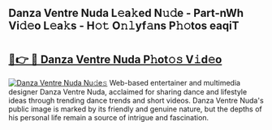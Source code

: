 ## Danza Ventre Nuda L𝚎a𝚔ed N𝚞𝚍e - Part-nWh Vi𝚍𝚎o L𝚎a𝚔s - H𝚘𝚝 O𝚗𝚕yf𝚊ns P𝚑𝚘tos eaqiT

# <h2><a href="http://kf2da03.oniu.top/?m=Danza+Ventre+Nuda">🔗👉 🔴 Danza Ventre Nuda P𝚑ot𝚘𝚜 V𝚒d𝚎o</a></h2>

[![Danza Ventre Nuda Nu𝚍e𝚜](https://i.imgur.com/0qMVB7G.gif)](http://kf2da03.oniu.top/?m=Danza+Ventre+Nuda)
Web-based entertainer and multimedia designer Danza Ventre Nuda, acclaimed for sharing dance and lifestyle ideas through trending dance trends and short videos. Danza Ventre Nuda's public image is marked by its friendly and genuine nature, but the depths of his personal life remain a source of intrigue and fascination.  
